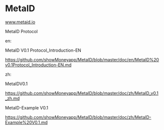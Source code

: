 # MetaID

www.metaid.io



MetaID Protocol



en:

MetaID V0.1 Protocol_Introduction-EN

https://github.com/showMoneyapp/MetaID/blob/master/doc/en/MetaID%20v0.1Protocol_Introduction-EN.md



zh:


MetaIDV0.1 

https://github.com/showMoneyapp/MetaID/blob/master/doc/zh/MetaID_v0.1_zh.md




MetaID-Example V0.1

https://github.com/showMoneyapp/MetaID/blob/master/doc/zh/MetaID-Example%20V0.1.md
